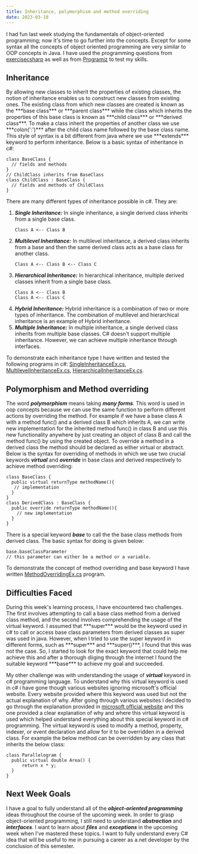 ```yaml
---
title: Inheritance, polymorphism and method overriding
date: 2023-03-10
---
```


I had fun last week studying the fundamentals of object-oriented programming; now it's time to go further into the concepts. Except for some syntax all the concepts of object oriented programming are very similar to OOP concepts in Java. I have used the programming questions from <a href="https://www.exercisescsharp.com/oop/">exercisecsharp</a> as well as from <a href="https://www.programiz.com/csharp-programming/inheritance">Programiz</a> to test my skills.

<h2>Inheritance</h2>
By allowing new classes to inherit the properties of existing classes, the notion of inheritance enables us to construct new classes from existing ones. The existing class from which new classes are created is known as the ***base class*** or ***parent class*** while the class which inherits the properties of this base class is known as ***child class*** or ***derived class***.
To make a class inherit the properties of another class we use ***colon(':')***  after the child class name followed by the base class name. This style of syntax is a bit different from java where we use ***extends*** keyword to perform inheritance. Below is a basic syntax of inheritance in c#:

```
class BaseClass {  
  // fields and methods
} 
// ChildClass inherits from BaseClass
class ChildClass : BaseClass { 
  // fields and methods of ChildClass 
}
```

There are many different types of inheritance possible in c#. They are:
1. ***Single Inheritance:*** In single inheritance, a single derived class inherits from a single base class.
   ```
   Class A <-- Class B
   ```
2. ***Multilevel Inheritance:*** In multilevel inheritance, a derived class inherits from a base and then the same derived class acts as a base class for another class.
   ```
   Class A <-- Class B <-- Class C
   ```
3. ***Hierarchical Inheritance:*** In hierarchical inheritance, multiple derived classes inherit from a single base class.
   ```
   Class A <-- Class B
   Class A <-- Class C
   ```
4. ***Hybrid Inheritance:*** Hybrid inheritance is a combination of two or more types of inheritance. The combination of multilevel and hierarchical inheritance is an example of Hybrid inheritance.
5. ***Multiple Inheritance:*** In multiple inheritance, a single derived class inherits from multiple base classes. C# doesn't support multiple inheritance. However, we can achieve multiple inheritance through interfaces.

To demonstrate each inheritance type I have written and tested the following programs in c#: <a href="https://github.com/sreenivas98/Learning_Journey/blob/main/CodePractice/OOP/SingleInheritanceEx.cs">SingleInheritanceEx.cs</a>, <a href="https://github.com/sreenivas98/Learning_Journey/blob/main/CodePractice/OOP/MultilevelInheritanceEx.cs">MultilevelInheritanceEx.cs</a>, <a href="https://github.com/sreenivas98/Learning_Journey/blob/main/CodePractice/OOP/HierarchialInheritanceEx.cs">HierarchicalInheritanceEx.cs</a>.

<h2>Polymorphism and Method overriding</h2>

The word ***polymorphism*** means taking ***many forms***. This word is used in oop concepts because we can use the same function to perform different actions by overriding the method. For example if we have a base class A with a method func() and a derived class B which inherits A, we can write new implementation for the inherited method func() in class B and use this new functionality anywhere by just creating an object of class B and call the method func() by using the created object. To override a method in a derived class the method should be declared as either virtual or abstract. Below is the syntax for overriding of methods in which we use two crucial keywords ***virtual*** and ***override*** in base class and derived respectively to achieve method overriding:

```
class BaseClass {
  public virtual returnType methodName(){
   // implementation
  }
}
class DerivedClass : BaseClass {
  public override returnType methodName(){
    // new implementation  
  }
}
```

There is a special keyword ***base*** to call the the base class methods from derived class. The basic syntax for doing is given below:

```
base.baseClassParameter 
// this parameter can either be a method or a variable.
```

To demonstrate the concept of method overriding and base keyword I have written <a href="https://github.com/sreenivas98/Learning_Journey/blob/main/CodePractice/OOP/MethodOverridingEx.cs">MethodOverridingEx.cs</a> program.

<h2>Difficulties Faced</h2>
During this week's learning process, I have encountered two challenges. The first involves attempting to call a base class method from a derived class method, and the second involves comprehending the usage of the virtual keyword. I assumed that ***super*** would be the keyword used in c# to call or access base class parameters from derived classes as super was used in java. However, when I tried to use the super keyword in different forms, such as ***super*** and ***super()***, I found that this was not the case. So, I started to look for the exact keyword that could help me achieve this and after a thorough diiging through the internet I found the suitable keyword ***base*** to achieve my goal and succeeded. 

My other challenge was with understanding the usage of ***virtual*** keyword in c# programming language. To understand why this virtual keyword is used in c# i have gone though various websites ignoring microsoft's official website. Every website provided where this keyword was used but not the actual explanation of why. After going through various websites I decided to go through the explanation provided in <a href="https://learn.microsoft.com/en-us/dotnet/csharp/language-reference/keywords/virtual">microsoft official website</a> and this one provided a clear explanation of why and where this virtual keyword is used which helped understand everything about this special keyword in c# programming. The virtual keyword is used to modify a method, property, indexer, or event declaration and allow for it to be overridden in a derived class. For example the below method can be overridden by any class that inherits the below class:
```
class Parallelogram {
  public virtual double Area() {
      return x * y;
  }
}
```
<h2>Next Week Goals</h2>

I have a goal to fully understand all of the ***object-oriented programming*** ideas throughout the course of the upcoming week. In order to grasp object-oriented programming, I still need to understand ***abstraction*** and ***interfaces***. I want to learn about ***files*** and ***exceptions*** in the upcoming week when I've mastered these topics. I want to fully understand every C# idea that will be useful to me in pursuing a career as a.net developer by the conclusion of this semester.



